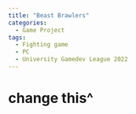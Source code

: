 ```yaml
---
title: "Beast Brawlers"
categories:
  - Game Project
tags:
  - Fighting game
  - PC
  - University Gamedev League 2022
---
```




[website]: https://hunnydragon.itch.io/TEMP_CHANGE_THIS
# change this^
